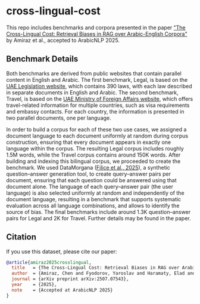 # cross-lingual-cost
This repo includes benchmarks and corpora presented in the paper ["The Cross-Lingual Cost: Retrieval Biases in RAG over Arabic-English Corpora"](https://arxiv.org/abs/2507.07543) by Amiraz et al., accepted to ArabicNLP 2025.

## Benchmark Details
Both benchmarks are derived from public websites that contain parallel content in English and Arabic. The first benchmark, Legal, is based on the [UAE Legislation website](https://uaelegislation.gov.ae), which contains 390 laws, with each law described in separate documents in English and Arabic. The second benchmark, Travel, is based on the [UAE Ministry of Foreign Affairs website](https://www.mofa.gov.ae/ar-ae/travel-updates), which offers travel-related information for multiple countries, such as visa requirements and embassy contacts. For each country, the information is presented in two parallel documents, one per language.

In order to build a corpus for each of these two use cases, we assigned a document language to each document uniformly at random during corpus construction, ensuring that every document appears in exactly one language within the corpus.
The resulting Legal corpus includes roughly 1.5M  words, while the Travel corpus contains around 150K words.
After building and indexing this bilingual corpus, we proceeded to create the benchmark. We used DataMorgana ([Filice et al., 2025](https://aclanthology.org/2025.acl-industry.33/)), a synthetic question–answer generation tool, to create query–answer pairs per document, ensuring that each question could be answered using that document alone. The language of each query–answer pair (the user language) is also selected uniformly at random and independently of the document language, resulting in a benchmark that supports systematic evaluation across all language combinations, and allows to identify the source of bias.
The final benchmarks include around 1.3K question–answer pairs for Legal and 2K for Travel. Further details may be found in the paper.

## Citation
If you use this dataset, please cite our paper:

```bibtex
@article{amiraz2025crosslingual,
  title   = {The Cross-Lingual Cost: Retrieval Biases in RAG over Arabic-English Corpora},
  author  = {Amiraz, Chen and Fyodorov, Yaroslav and Haramaty, Elad and Karnin, Zohar and Lewin-Eytan, Liane},
  journal = {arXiv preprint arXiv:2507.07543},
  year    = {2025},
  note    = {Accepted at ArabicNLP 2025}
}